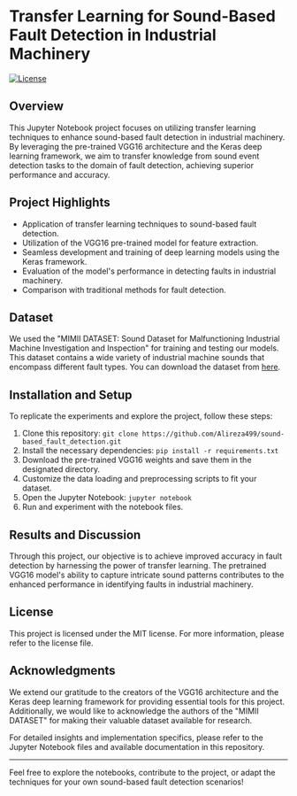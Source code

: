 # Transfer Learning for Sound-Based Fault Detection in Industrial Machinery

[![License](https://img.shields.io/badge/License-MIT-blue.svg)](https://opensource.org/licenses/MIT)

## Overview

This Jupyter Notebook project focuses on utilizing transfer learning techniques to enhance sound-based fault detection in industrial machinery. By leveraging the pre-trained VGG16 architecture and the Keras deep learning framework, we aim to transfer knowledge from sound event detection tasks to the domain of fault detection, achieving superior performance and accuracy.

## Project Highlights

- Application of transfer learning techniques to sound-based fault detection.
- Utilization of the VGG16 pre-trained model for feature extraction.
- Seamless development and training of deep learning models using the Keras framework.
- Evaluation of the model's performance in detecting faults in industrial machinery.
- Comparison with traditional methods for fault detection.

## Dataset

We used the "MIMII DATASET: Sound Dataset for Malfunctioning Industrial Machine Investigation and Inspection" for training and testing our models. This dataset contains a wide variety of industrial machine sounds that encompass different fault types. You can download the dataset from [here](https://zenodo.org/record/3384388).

## Installation and Setup

To replicate the experiments and explore the project, follow these steps:

1. Clone this repository: `git clone https://github.com/Alireza499/sound-based_fault_detection.git`
2. Install the necessary dependencies: `pip install -r requirements.txt`
3. Download the pre-trained VGG16 weights and save them in the designated directory.
4. Customize the data loading and preprocessing scripts to fit your dataset.
5. Open the Jupyter Notebook: `jupyter notebook`
6. Run and experiment with the notebook files.

## Results and Discussion

Through this project, our objective is to achieve improved accuracy in fault detection by harnessing the power of transfer learning. The pretrained VGG16 model's ability to capture intricate sound patterns contributes to the enhanced performance in identifying faults in industrial machinery.

## License

This project is licensed under the MIT license. For more information, please refer to the license file.

## Acknowledgments

We extend our gratitude to the creators of the VGG16 architecture and the Keras deep learning framework for providing essential tools for this project. Additionally, we would like to acknowledge the authors of the "MIMII DATASET" for making their valuable dataset available for research.

For detailed insights and implementation specifics, please refer to the Jupyter Notebook files and available documentation in this repository.

---

Feel free to explore the notebooks, contribute to the project, or adapt the techniques for your own sound-based fault detection scenarios!
